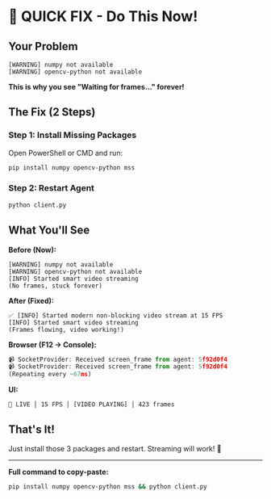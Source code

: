 # 🚀 QUICK FIX - Do This Now!

## Your Problem

```
[WARNING] numpy not available
[WARNING] opencv-python not available
```

**This is why you see "Waiting for frames..." forever!**

## The Fix (2 Steps)

### Step 1: Install Missing Packages

Open PowerShell or CMD and run:

```bash
pip install numpy opencv-python mss
```

### Step 2: Restart Agent

```bash
python client.py
```

## What You'll See

**Before (Now):**
```
[WARNING] numpy not available
[WARNING] opencv-python not available
[INFO] Started smart video streaming
(No frames, stuck forever)
```

**After (Fixed):**
```
✅ [INFO] Started modern non-blocking video stream at 15 FPS
[INFO] Started smart video streaming
(Frames flowing, video working!)
```

**Browser (F12 → Console):**
```javascript
📹 SocketProvider: Received screen_frame from agent: 5f92d0f4
📹 SocketProvider: Received screen_frame from agent: 5f92d0f4
(Repeating every ~67ms)
```

**UI:**
```
🔴 LIVE │ 15 FPS │ [VIDEO PLAYING] │ 423 frames
```

## That's It!

Just install those 3 packages and restart. Streaming will work! 🎉

---

**Full command to copy-paste:**
```bash
pip install numpy opencv-python mss && python client.py
```
